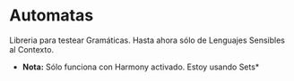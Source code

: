 Automatas
=========

Libreria para testear Gramáticas. Hasta ahora sólo de Lenguajes Sensibles al Contexto.

* **Nota:** Sólo funciona con Harmony activado. Estoy usando Sets*
